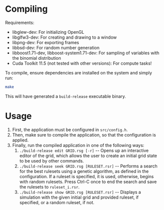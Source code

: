 # Compiling
Requirements:
* libglew-dev: For initializing OpenGL
* libglfw3-dev: For creating and drawing to a window
* libpng-dev: For exporting frames
* libbsd-dev: For random number generation
* libboost1.71-dev, libboost-system1.71-dev: For sampling of variables with the binomial distribution
* Cuda Toolkit 11.5 (not tested with other versions): For compute tasks!

To compile, ensure dependencies are installed on the system and simply run:
```sh
make
```

This will have generated a `build-release` executable binary.

# Usage

1. First, the application must be configured in `src/config.h`.
2. Then, make sure to compile the application, so that the configuration is applied.
3. Finally, run the compiled application in one of the following ways:
    1. `./build-release edit GRID.rsg [-r]`
    -- Opens up an interactive editor of the grid, which allows the user to create an initial grid state
       to be used by other commands.
    2. `./build-release seek GRID.rsg [RULESET.rsr]`
    -- Performs a search for the best rulesets using a genetic algorithm, as defined in the configuration.
       If a ruleset is specified, it is used, otherwise, begins with random rulesets.
       Press Ctrl-C once to end the search and save the rulesets to `ruleset_i.rsr`.
    3. `./build-release show GRID.rsg [RULESET.rsr]`
    -- Displays a simulation with the given initial grid and provided ruleset, if specified, or a random ruleset, if not.
